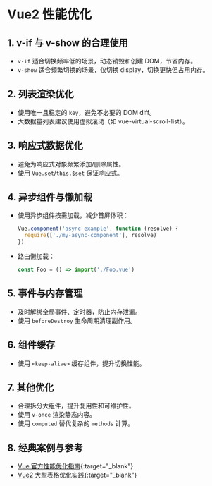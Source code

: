 # Vue2 性能优化

## 1. v-if 与 v-show 的合理使用
- `v-if` 适合切换频率低的场景，动态销毁和创建 DOM，节省内存。
- `v-show` 适合频繁切换的场景，仅切换 display，切换更快但占用内存。

## 2. 列表渲染优化
- 使用唯一且稳定的 `key`，避免不必要的 DOM diff。
- 大数据量列表建议使用虚拟滚动（如 vue-virtual-scroll-list）。

## 3. 响应式数据优化
- 避免为响应式对象频繁添加/删除属性。
- 使用 `Vue.set`/`this.$set` 保证响应式。

## 4. 异步组件与懒加载
- 使用异步组件按需加载，减少首屏体积：
  ```js
  Vue.component('async-example', function (resolve) {
    require(['./my-async-component'], resolve)
  })
  ```
- 路由懒加载：
  ```js
  const Foo = () => import('./Foo.vue')
  ```

## 5. 事件与内存管理
- 及时解绑全局事件、定时器，防止内存泄漏。
- 使用 `beforeDestroy` 生命周期清理副作用。

## 6. 组件缓存
- 使用 `<keep-alive>` 缓存组件，提升切换性能。

## 7. 其他优化
- 合理拆分大组件，提升复用性和可维护性。
- 使用 `v-once` 渲染静态内容。
- 使用 `computed` 替代复杂的 `methods` 计算。

## 8. 经典案例与参考
- [Vue 官方性能优化指南](https://cn.vuejs.org/v2/guide/optimizations.html){:target="_blank"}
- [Vue2 大型表格优化实践](https://juejin.cn/post/6844904101386983438){:target="_blank"} 